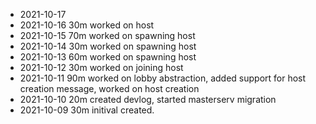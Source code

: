 - 2021-10-17    
- 2021-10-16    30m worked on host
- 2021-10-15    70m worked on spawning host
- 2021-10-14    30m worked on spawning host
- 2021-10-13    60m worked on spawning host
- 2021-10-12    30m worked on joining host
- 2021-10-11    90m worked on lobby abstraction, added support for host creation message, worked on host creation
- 2021-10-10    20m created devlog, started masterserv migration
- 2021-10-09    30m initival created. 
